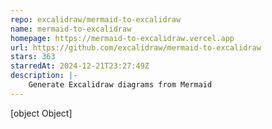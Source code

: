 ```yaml
---
repo: excalidraw/mermaid-to-excalidraw
name: mermaid-to-excalidraw
homepage: https://mermaid-to-excalidraw.vercel.app
url: https://github.com/excalidraw/mermaid-to-excalidraw
stars: 363
starredAt: 2024-12-21T23:27:49Z
description: |-
    Generate Excalidraw diagrams from Mermaid
---
```


[object Object]
